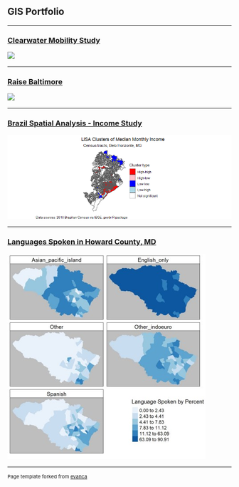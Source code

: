 ## GIS Portfolio

---
### [Clearwater Mobility Study](/pdf/Headway_extraction.pdf)
[<img src="/images/bethesda.png?raw=true"/>](/pdf/bethesda.pdf)

---
### [Raise Baltimore](/projects/raisebaltimore/index.md)
[<img src="/images/RaiseBalt_ShortGif.gif?raw=true"/>](/pdf/mapsMap9.pdf)

---
### [Brazil Spatial Analysis - Income Study](/pdf/final_proj.pdf)
[<img src="/images/lisa_bh.png?raw=true"/>](/pdf/486_final_text.pdf)

---
### [Languages Spoken in Howard County, MD](/pdf/github_langmap.pdf)
[<img src="/images/github_langmap.jpg?raw=true"/>](/pdf/langmap_image.pdf)




---
<p style="font-size:11px">Page template forked from <a href="https://github.com/evanca/quick-portfolio">evanca</a></p>
<!-- Remove above link if you don't want to attibute -->

